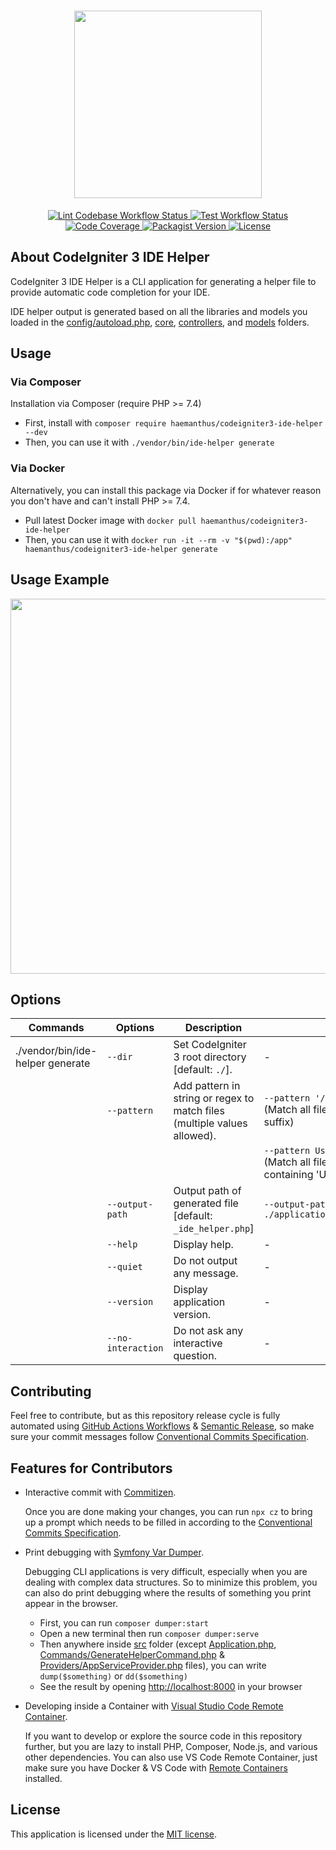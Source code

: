 <h1 align="center">
  <a href="https://github.com/yusuftaufiq/codeigniter3-ide-helper"><img src="https://raw.githubusercontent.com/yusuftaufiq/codeigniter3-ide-helper/main/images/ci3-ide-helper-logo.svg"
      width="300"></a>
</h1>

<p align="center">
  <a href="https://github.com/yusuftaufiq/codeigniter3-ide-helper/actions/workflows/lint.yml">
    <img alt="Lint Codebase Workflow Status"
      src="https://img.shields.io/github/workflow/status/yusuftaufiq/codeigniter3-ide-helper/Lint%20Codebase?label=lint&logo=github&style=flat-square">
  </a>
  <a href="https://github.com/yusuftaufiq/codeigniter3-ide-helper/actions/workflows/test.yml">
    <img alt="Test Workflow Status"
      src="https://img.shields.io/github/workflow/status/yusuftaufiq/codeigniter3-ide-helper/Run%20Tests?label=test&logo=github&style=flat-square">
  </a>
  <a href="https://codecov.io/gh/yusuftaufiq/codeigniter3-ide-helper">
    <img alt="Code Coverage"
      src="https://img.shields.io/codecov/c/github/yusuftaufiq/codeigniter3-ide-helper?logo=codecov&style=flat-square">
  </a>
  <a href="https://packagist.org/packages/haemanthus/codeigniter3-ide-helper">
    <img alt="Packagist Version"
      src="https://img.shields.io/packagist/v/haemanthus/codeigniter3-ide-helper?logo=packagist&style=flat-square">
  </a>
  <a href="https://github.com/yusuftaufiq/codeigniter3-ide-helper/blob/main/LICENSE">
    <img alt="License"
      src="https://img.shields.io/github/license/yusuftaufiq/codeigniter3-ide-helper?style=flat-square">
  </a>
</p>

## About CodeIgniter 3 IDE Helper

CodeIgniter 3 IDE Helper is a CLI application for generating a helper file to provide automatic code completion for your IDE.

IDE helper output is generated based on all the libraries and models you loaded in the [config/autoload.php](https://github.com/bcit-ci/CodeIgniter/blob/master/application/config/autoload), [core](https://github.com/bcit-ci/CodeIgniter/blob/master/application/core), [controllers](https://github.com/bcit-ci/CodeIgniter/blob/master/application/controllers), and [models](https://github.com/bcit-ci/CodeIgniter/blob/master/application/models) folders.

## Usage

### Via Composer

Installation via Composer (require PHP >= 7.4)

- First, install with `composer require haemanthus/codeigniter3-ide-helper --dev`
- Then, you can use it with `./vendor/bin/ide-helper generate`

### Via Docker

Alternatively, you can install this package via Docker if for whatever reason you don't have and can't install PHP >= 7.4.

- Pull latest Docker image with `docker pull haemanthus/codeigniter3-ide-helper`
- Then, you can use it with `docker run -it --rm -v "$(pwd):/app" haemanthus/codeigniter3-ide-helper generate`

## Usage Example

<p align="center">
  <img width="600" src="https://raw.githubusercontent.com/yusuftaufiq/codeigniter3-ide-helper/main/images/ci3-ide-helper-usage.gif">
</p>


## Options

| Commands | Options | Description | Example |
| -- | -- | -- | -- |
| ./vendor/bin/ide-helper generate | `--dir` | Set CodeIgniter 3 root directory [default: `./`]. | - |
| | `--pattern` | Add pattern in string or regex to match files (multiple values allowed). | `--pattern '/Controller\b/'` (Match all files with 'Controller' suffix) |
| | | | `--pattern User --pattern Auth` (Match all files with filename containing 'User' or 'Auth') |
| | `--output-path` | Output path of generated file [default: `_ide_helper.php`] | `--output-path ./application/_my_ide_helper.php` |
| | `--help` | Display help. | - |
| | `--quiet` | Do not output any message. | - |
| | `--version` | Display application version. | - |
| | `--no-interaction` | Do not ask any interactive question. | - |

## Contributing

Feel free to contribute, but as this repository release cycle is fully automated using [GitHub Actions Workflows](./.github/workflows/) & [Semantic Release](https://github.com/semantic-release/semantic-release), so make sure your commit messages follow [Conventional Commits Specification](https://www.conventionalcommits.org/en/v1.0.0/).

## Features for Contributors

- Interactive commit with [Commitizen](https://github.com/commitizen/cz-cli).

  Once you are done making your changes, you can run `npx cz` to bring up a prompt which needs to be filled in according to the [Conventional Commits Specification](https://www.conventionalcommits.org/en/v1.0.0/).

- Print debugging with [Symfony Var Dumper](https://symfony.com/doc/current/components/var_dumper.html).

  Debugging CLI applications is very difficult, especially when you are dealing with complex data structures. So to minimize this problem, you can also do print debugging where the results of something you print appear in the browser.

  - First, you can run `composer dumper:start`
  - Open a new terminal then run `composer dumper:serve`
  - Then anywhere inside [src](./src/) folder (except [Application.php](./src/Application.php), [Commands/GenerateHelperCommand.php](./src/Commands/GenerateHelperCommand.php) & [Providers/AppServiceProvider.php](./src/Providers/AppServiceProvider.php) files), you can write `dump($something)` or `dd($something)`
  - See the result by opening [http://localhost:8000](http://localhost:8000) in your browser

- Developing inside a Container with [Visual Studio Code Remote Container](https://code.visualstudio.com/docs/remote/containers).

  If you want to develop or explore the source code in this repository further, but you are lazy to install PHP, Composer, Node.js, and various other dependencies. You can also use VS Code Remote Container, just make sure you have Docker & VS Code with [Remote Containers](https://marketplace.visualstudio.com/items?itemName=ms-vscode-remote.remote-containers) installed.

## License

This application is licensed under the [MIT license](http://opensource.org/licenses/MIT).
